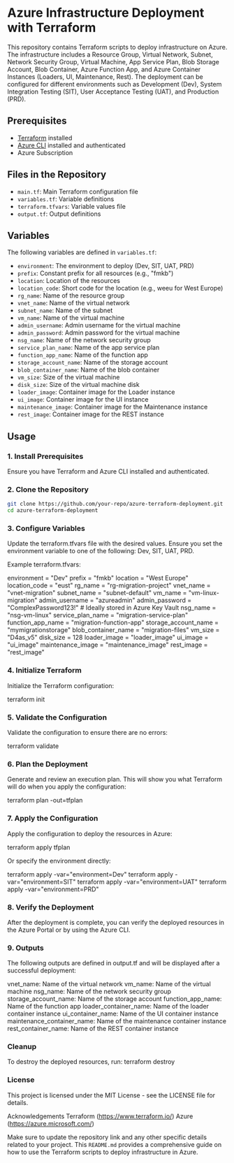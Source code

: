 # Azure Infrastructure Deployment with Terraform

This repository contains Terraform scripts to deploy infrastructure on Azure. The infrastructure includes a Resource Group, Virtual Network, Subnet, Network Security Group, Virtual Machine, App Service Plan, Blob Storage Account, Blob Container, Azure Function App, and Azure Container Instances (Loaders, UI, Maintenance, Rest). The deployment can be configured for different environments such as Development (Dev), System Integration Testing (SIT), User Acceptance Testing (UAT), and Production (PRD).

## Prerequisites

- [Terraform](https://www.terraform.io/downloads.html) installed
- [Azure CLI](https://docs.microsoft.com/en-us/cli/azure/install-azure-cli) installed and authenticated
- Azure Subscription

## Files in the Repository

- `main.tf`: Main Terraform configuration file
- `variables.tf`: Variable definitions
- `terraform.tfvars`: Variable values file
- `output.tf`: Output definitions

## Variables

The following variables are defined in `variables.tf`:

- `environment`: The environment to deploy (Dev, SIT, UAT, PRD)
- `prefix`: Constant prefix for all resources (e.g., "fmkb")
- `location`: Location of the resources
- `location_code`: Short code for the location (e.g., weeu for West Europe)
- `rg_name`: Name of the resource group
- `vnet_name`: Name of the virtual network
- `subnet_name`: Name of the subnet
- `vm_name`: Name of the virtual machine
- `admin_username`: Admin username for the virtual machine
- `admin_password`: Admin password for the virtual machine
- `nsg_name`: Name of the network security group
- `service_plan_name`: Name of the app service plan
- `function_app_name`: Name of the function app
- `storage_account_name`: Name of the storage account
- `blob_container_name`: Name of the blob container
- `vm_size`: Size of the virtual machine
- `disk_size`: Size of the virtual machine disk
- `loader_image`: Container image for the Loader instance
- `ui_image`: Container image for the UI instance
- `maintenance_image`: Container image for the Maintenance instance
- `rest_image`: Container image for the REST instance

## Usage

### 1. Install Prerequisites

Ensure you have Terraform and Azure CLI installed and authenticated.

### 2. Clone the Repository

```sh
git clone https://github.com/your-repo/azure-terraform-deployment.git
cd azure-terraform-deployment
```

### 3. Configure Variables
Update the terraform.tfvars file with the desired values. Ensure you set the environment variable to one of the following: Dev, SIT, UAT, PRD.

Example terraform.tfvars:

environment         = "Dev"
prefix              = "fmkb"
location            = "West Europe"
location_code       = "eust"
rg_name             = "rg-migration-project"
vnet_name           = "vnet-migration"
subnet_name         = "subnet-default"
vm_name             = "vm-linux-migration"
admin_username      = "azureadmin"
admin_password      = "ComplexPassword123!" # Ideally stored in Azure Key Vault
nsg_name            = "nsg-vm-linux"
service_plan_name   = "migration-service-plan"
function_app_name   = "migration-function-app"
storage_account_name = "mymigrationstorage"
blob_container_name = "migration-files"
vm_size             = "D4as_v5"
disk_size           = 128
loader_image        = "loader_image"
ui_image            = "ui_image"
maintenance_image   = "maintenance_image"
rest_image          = "rest_image"




### 4. Initialize Terraform
Initialize the Terraform configuration:

terraform init

### 5. Validate the Configuration
Validate the configuration to ensure there are no errors:

terraform validate

### 6. Plan the Deployment
Generate and review an execution plan. This will show you what Terraform will do when you apply the configuration:

terraform plan -out=tfplan

### 7. Apply the Configuration
Apply the configuration to deploy the resources in Azure:

terraform apply tfplan

Or specify the environment directly:

terraform apply -var="environment=Dev"
terraform apply -var="environment=SIT"
terraform apply -var="environment=UAT"
terraform apply -var="environment=PRD"

### 8. Verify the Deployment
After the deployment is complete, you can verify the deployed resources in the Azure Portal or by using the Azure CLI.

### 9. Outputs
The following outputs are defined in output.tf and will be displayed after a successful deployment:

vnet_name: Name of the virtual network
vm_name: Name of the virtual machine
nsg_name: Name of the network security group
storage_account_name: Name of the storage account
function_app_name: Name of the function app
loader_container_name: Name of the loader container instance
ui_container_name: Name of the UI container instance
maintenance_container_name: Name of the maintenance container instance
rest_container_name: Name of the REST container instance


### Cleanup
To destroy the deployed resources, run:
terraform destroy


### License
This project is licensed under the MIT License - see the LICENSE file for details.

Acknowledgements
Terraform (https://www.terraform.io/)
Azure (https://azure.microsoft.com/)


Make sure to update the repository link and any other specific details related to your project. This `README.md` provides a comprehensive guide on how to use the Terraform scripts to deploy infrastructure in Azure.
